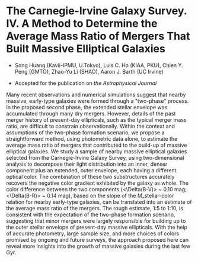 # The Carnegie-Irvine Galaxy Survey. IV. A Method to Determine the Average Mass Ratio of Mergers That Built Massive Elliptical Galaxies

* Song Huang (Kavli-IPMU, U.Tokyo), Luis C. Ho (KIAA, PKU), Chien Y. Peng (GMTO), Zhao-Yu Li (SHAO), Aaron J. Barth (UC Irvine)

* Accepted for the publication on _the Astrophysical Journal_

Many recent observations and numerical simulations suggest that nearby massive, early-type galaxies were formed through a "two-phase" process.  In the proposed second phase, the extended stellar envelope was accumulated through many dry mergers.  However, details of the past merger history of present-day ellipticals, such as the typical merger mass ratio, are difficult to constrain observationally.  Within the context and assumptions of the two-phase formation scenario, we propose a straightforward method, using photometric data alone, to estimate the average mass ratio of mergers that contributed to the build-up of massive elliptical galaxies.  We study a sample of nearby massive elliptical galaxies selected from the Carnegie-Irvine Galaxy Survey, using two-dimensional analysis to decompose their light distribution into an inner, denser component plus an extended, outer envelope, each having a different optical color.  The combination of these two substructures accurately recovers the negative color gradient exhibited by the galaxy as whole.  The color difference between the two components (<\Delta(B-V)> ~ 0.10 mag; <\Delta(B-R)> ~ 0.14 mag), based on the slope of the M_stellar-color relation for nearby early-type galaxies, can be translated into an estimate of the average mass ratio of the mergers. The rough estimate, 1:5 to 1:10, is consistent with the expectation of the two-phase formation scenario, suggesting that minor mergers were largely responsible for building up to the outer stellar envelope of present-day massive ellipticals.  With the help of accurate photometry, large sample size, and more choices of colors promised by ongoing and future surveys, the approach proposed here can reveal more insights into the growth of massive galaxies during the last few Gyr.
